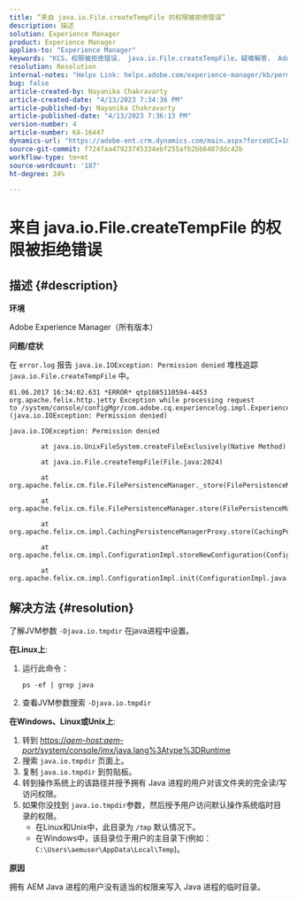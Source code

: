 ```yaml
---
title: “来自 java.io.File.createTempFile 的权限被拒绝错误”
description: 描述
solution: Experience Manager
product: Experience Manager
applies-to: "Experience Manager"
keywords: "KCS，权限被拒绝错误， java.io.File.createTempFile，疑难解答， Adobe Experience Manager"
resolution: Resolution
internal-notes: "Helpx Link: helpx.adobe.com/experience-manager/kb/permission_denied_error_from_java_io_file.html"
bug: false
article-created-by: Nayanika Chakravarty
article-created-date: "4/13/2023 7:34:36 PM"
article-published-by: Nayanika Chakravarty
article-published-date: "4/13/2023 7:36:13 PM"
version-number: 4
article-number: KA-16447
dynamics-url: "https://adobe-ent.crm.dynamics.com/main.aspx?forceUCI=1&pagetype=entityrecord&etn=knowledgearticle&id=96b1b835-32da-ed11-a7c7-6045bd0067ea"
source-git-commit: f724faa47923745334ebf255afb2bb6407ddc42b
workflow-type: tm+mt
source-wordcount: '187'
ht-degree: 34%

---
```


# 来自 java.io.File.createTempFile 的权限被拒绝错误

## 描述 {#description}


<b>环境</b>

Adobe Experience Manager（所有版本）

<b>问题/症状</b>

在 `error.log` 报告 `java.io.IOException: Permission denied` 堆栈追踪 `java.io.File.createTempFile` 中。


```
01.06.2017 16:34:02.631 *ERROR* qtp1085110594-4453 org.apache.felix.http.jetty Exception while processing request to /system/console/configMgr/com.adobe.cq.experiencelog.impl.ExperienceLogConfigServlet (java.io.IOException: Permission denied)

java.io.IOException: Permission denied

        at java.io.UnixFileSystem.createFileExclusively(Native Method)

        at java.io.File.createTempFile(File.java:2024)

        at org.apache.felix.cm.file.FilePersistenceManager._store(FilePersistenceManager.java:699)

        at org.apache.felix.cm.file.FilePersistenceManager.store(FilePersistenceManager.java:660)

        at org.apache.felix.cm.impl.CachingPersistenceManagerProxy.store(CachingPersistenceManagerProxy.java:242)

        at org.apache.felix.cm.impl.ConfigurationImpl.storeNewConfiguration(ConfigurationImpl.java:462)

        at org.apache.felix.cm.impl.ConfigurationImpl.init(ConfigurationImpl.java:183)
```





## 解决方法 {#resolution}


了解JVM参数 `-Djava.io.tmpdir` 在java进程中设置。

<b>在Linux上</b>:

1. 运行此命令：

   ```
   ps -ef | grep java
   ```
2. 查看JVM参数搜索 `-Djava.io.tmpdir`


<b>在Windows、Linux或Unix上</b>:

1. 转到 [https://*aem-host:aem-port*/system/console/jmx/java.lang%3Atype%3DRuntime](http://aem-host:aem-port/system/console/jmx/java.lang%3Atype%3DRuntime)
2. 搜索 `java.io.tmpdir` 页面上。
3. 复制 `java.io.tmpdir` 到剪贴板。
4.    转到操作系统上的该路径并授予拥有 Java 进程的用户对该文件夹的完全读/写访问权限。
5. 如果你没找到 `java.io.tmpdir`参数，然后授予用户访问默认操作系统临时目录的权限。
   - 在Linux和Unix中，此目录为 `/tmp` 默认情况下。
   - 在Windows中，该目录位于用户的主目录下(例如： `C:\Users\aemuser\AppData\Local\Temp`)。


<b>原因</b>

拥有 AEM Java 进程的用户没有适当的权限来写入 Java 进程的临时目录。
